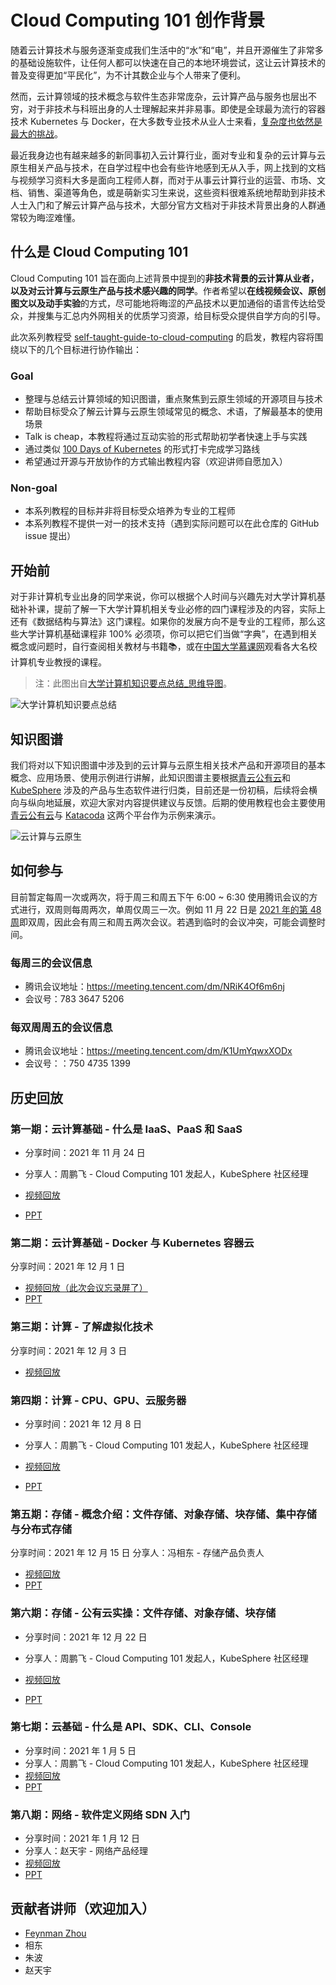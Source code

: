 # Cloud Computing 101 创作背景

随着云计算技术与服务逐渐变成我们生活中的“水”和“电”，并且开源催生了非常多的基础设施软件，让任何人都可以快速在自己的本地环境尝试，这让云计算技术的普及变得更加“平民化”，为不计其数企业与个人带来了便利。

然而，云计算领域的技术概念与软件生态非常庞杂，云计算产品与服务也层出不穷，对于非技术与科班出身的人士理解起来并非易事。即使是全球最为流行的容器技术 Kubernetes 与 Docker，在大多数专业技术从业人士来看，[复杂度也依然是最大的挑战](https://www.cncf.io/wp-content/uploads/2020/11/CNCF_Survey_Report_2020.pdf)。

最近我身边也有越来越多的新同事初入云计算行业，面对专业和复杂的云计算与云原生相关产品与技术，在自学过程中也会有些许地感到无从入手，网上找到的文档与视频学习资料大多是面向工程师人群，而对于从事云计算行业的运营、市场、文档、销售、渠道等角色，或是萌新实习生来说，这些资料很难系统地帮助到非技术人士入门和了解云计算产品与技术，大部分官方文档对于非技术背景出身的人群通常较为晦涩难懂。

## 什么是 Cloud Computing 101

Cloud Computing 101 旨在面向上述背景中提到的**非技术背景的云计算从业者，以及对云计算与云原生产品与技术感兴趣的同学**。作者希望以**在线视频会议、原创图文以及动手实验**的方式，尽可能地将晦涩的产品技术以更加通俗的语言传达给受众，并搜集与汇总内外网相关的优质学习资源，给目标受众提供自学方向的引导。

此次系列教程受 [self-taught-guide-to-cloud-computing](https://github.com/madebygps/self-taught-guide-to-cloud-computing) 的启发，教程内容将围绕以下的几个目标进行协作输出：

### Goal

- 整理与总结云计算领域的知识图谱，重点聚焦到云原生领域的开源项目与技术
- 帮助目标受众了解云计算与云原生领域常见的概念、术语，了解最基本的使用场景
- Talk is cheap，本教程将通过互动实验的形式帮助初学者快速上手与实践
- 通过类似 [100 Days of Kubernetes](https://100daysofkubernetes.io/overview.html) 的形式打卡完成学习路线
- 希望通过开源与开放协作的方式输出教程内容（欢迎讲师自愿加入）

### Non-goal

- 本系列教程的目标并非将目标受众培养为专业的工程师
- 本系列教程不提供一对一的技术支持（遇到实际问题可以在此仓库的 GitHub issue 提出）

## 开始前

对于非计算机专业出身的同学来说，你可以根据个人时间与兴趣先对大学计算机基础补补课，提前了解一下大学计算机相关专业必修的四门课程涉及的内容，实际上还有《数据结构与算法》这门课程。如果你的发展方向不是专业的工程师，那么这些大学计算机基础课程非 100% 必须项，你可以把它们当做“字典”，在遇到相关概念或问题时，自行查阅相关教材与书籍📚，或在[中国大学慕课网](https://www.icourse163.org/)观看各大名校计算机专业教授的课程。

> 注：此图出自[大学计算机知识要点总结_思维导图](https://www.processon.com/view/61162a510e3e7407d39eeee5?fromnew=1)。

![大学计算机知识要点总结](/images/computer-science-fundamentals.jpg)

## 知识图谱

我们将对以下知识图谱中涉及到的云计算与云原生相关技术产品和开源项目的基本概念、应用场景、使用示例进行讲解，此知识图谱主要根据[青云公有云](qingcloud.com)和 [KubeSphere](kubesphere.io) 涉及的产品与生态软件进行归类，目前还是一份初稿，后续将会横向与纵向地延展，欢迎大家对内容提供建议与反馈。后期的使用教程也会主要使用[青云公有云](qingcloud.com)与 [Katacoda](katacoda.com) 这两个平台作为示例来演示。

![云计算与云原生](/images/cloud-computing-mind-map.jpg)

## 如何参与

目前暂定每周一次或两次，将于周三和周五下午 6:00 ~ 6:30 使用腾讯会议的方式进行，双周则每周两次，单周仅周三一次。例如 11 月 22 日是 [2021 年的第 48 周](http://www.rili163.com/dijizhou.html)即双周，因此会有周三和周五两次会议。若遇到临时的会议冲突，可能会调整时间。

### 每周三的会议信息

- 腾讯会议地址：https://meeting.tencent.com/dm/NRiK4Of6m6nj
- 会议号：783 3647 5206

### 每双周周五的会议信息

- 腾讯会议地址：https://meeting.tencent.com/dm/K1UmYqwxXODx
- 会议号：：750 4735 1399

## 历史回放

### 第一期：云计算基础 - 什么是 IaaS、PaaS 和 SaaS

- 分享时间：2021 年 11 月 24 日 
- 分享人：周鹏飞 - Cloud Computing 101 发起人，KubeSphere 社区经理

- [视频回放](https://yunify.anybox.qingcloud.com/s/0AkMO2LvjreQJV1KsQUSnNTaHMXmiIcZ)
- [PPT](https://docs.google.com/presentation/d/1dIKQQPvRuTxwcgfLKtU1rtnckkddrJhPZj4Hf7PNkBE/edit?usp=sharing)

### 第二期：云计算基础 - Docker 与 Kubernetes 容器云

分享时间：2021 年 12 月 1 日

- [视频回放（此次会议忘录屏了）](https://yunify.anybox.qingcloud.com/s/PhhMhS81MKw3IJOKeaufswL23QzfGshF)
- [PPT](https://yunify.anybox.qingcloud.com/s/PhhMhS81MKw3IJOKeaufswL23QzfGshF)

### 第三期：计算 - 了解虚拟化技术

分享时间：2021 年 12 月 3 日

- [视频回放](https://yunify.anybox.qingcloud.com/s/A3IWwiz5RJrhixpodmT44Lbp7WB0uAIp)

### 第四期：计算 - CPU、GPU、云服务器

- 分享时间：2021 年 12 月 8 日
- 分享人：周鹏飞 - Cloud Computing 101 发起人，KubeSphere 社区经理

- [视频回放](https://yunify.anybox.qingcloud.com/s/A3IWwiz5RJrhixpodmT44Lbp7WB0uAIp)
- [PPT](https://docs.google.com/presentation/d/1dIKQQPvRuTxwcgfLKtU1rtnckkddrJhPZj4Hf7PNkBE/edit?usp=sharing)

### 第五期：存储 - 概念介绍：文件存储、对象存储、块存储、集中存储与分布式存储

分享时间：2021 年 12 月 15 日
分享人：冯相东 - 存储产品负责人

- [视频回放](https://yunify.anybox.qingcloud.com/s/WyTTKWJvIk4iopFx9wtQkYMTIOZU1LCY)
- [PPT](https://yunify.anybox.qingcloud.com/s/K4i7oJhl3htj78AECAYhBLkdOcgaJKDA)

### 第六期：存储 - 公有云实操：文件存储、对象存储、块存储
- 分享时间：2021 年 12 月 22 日
- 分享人：周鹏飞 - Cloud Computing 101 发起人，KubeSphere 社区经理

- [视频回放](https://yunify.anybox.qingcloud.com/s/AHowYqgn8o5sGKGS1Spxiv2d9a94us0Z)
- [PPT](https://yunify.anybox.qingcloud.com/s/vD74L25n7uwrBk5csjdSpu8HWtz5X8CF)

### 第七期：云基础 - 什么是 API、SDK、CLI、Console

- 分享时间：2021 年 1 月 5 日
- 分享人：周鹏飞 - Cloud Computing 101 发起人，KubeSphere 社区经理
- [视频回放](https://yunify.anybox.qingcloud.com/s/I5YQc2gJyPpy32J5Zr2mV4UYh1KteyJi)
- [PPT](https://docs.google.com/presentation/d/1dIKQQPvRuTxwcgfLKtU1rtnckkddrJhPZj4Hf7PNkBE/edit?usp=sharing)

### 第八期：网络 - 软件定义网络 SDN 入门

- 分享时间：2021 年 1 月 12 日
- 分享人：赵天宇 - 网络产品经理
- [视频回放](https://yunify.anybox.qingcloud.com/s/9drMGP5u9pvJln8XpN3JLknhcVFkdSQm)
- [PPT](https://yunify.anybox.qingcloud.com/s/9SPN2Vn4aH19AjDAxIFtCt256tjIQdb8)

## 贡献者讲师（欢迎加入）

- [Feynman Zhou](https://github.com/FeynmanZhou/)
- 相东
- 朱波
- 赵天宇

